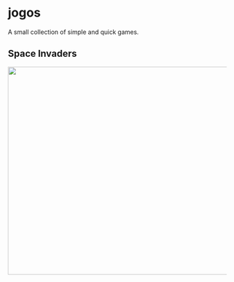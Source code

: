 # jogos
A small collection of simple and quick games.

## Space Invaders
<img src="https://i.imgur.com/Z0mnEM6.png" style="height: 480px; width:852px;"/>


